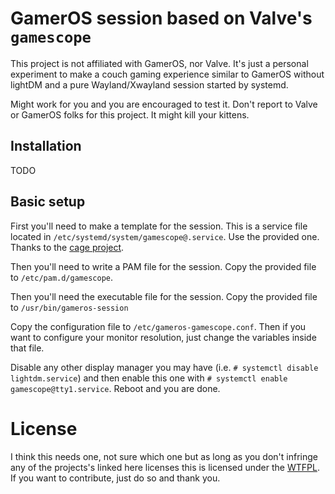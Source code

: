 # GamerOS session based on Valve's `gamescope`

This project is not affiliated with GamerOS, nor Valve. It's just a personal
experiment to make a couch gaming experience similar to GamerOS without lightDM
and a pure Wayland/Xwayland session started by systemd.

Might work for you and you are encouraged to test it. Don't report to Valve or
GamerOS folks for this project. It might kill your kittens.

## Installation

TODO

## Basic setup

First you'll need to make a template for the session. This is a service file
located in `/etc/systemd/system/gamescope@.service`. Use the provided one.
Thanks to the [cage project](https://github.com/Hjdskes/cage/wiki/Starting-Cage-on-boot-with-systemd).

Then you'll need to write a PAM file for the session. Copy the provided file to
`/etc/pam.d/gamescope`.

Then you'll need the executable file for the session. Copy the provided file to
`/usr/bin/gameros-session`

Copy the configuration file to `/etc/gameros-gamescope.conf`. Then if you want
to configure your monitor resolution, just change the variables inside that
file.

Disable any other display manager you may have (i.e. `# systemctl disable
lightdm.service`) and then enable this one with `# systemctl enable
gamescope@tty1.service`. Reboot and you are done.

# License

I think this needs one, not sure which one but as long as you don't infringe
any of the projects's linked here licenses this is licensed under the
[WTFPL](http://www.wtfpl.net/). If you want to contribute, just do so and 
thank you.
